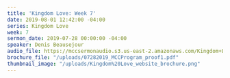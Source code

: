 ```yaml
---
title: 'Kingdom Love: Week 7'
date: 2019-08-01 12:42:00 -04:00
series: Kingdom Love
week: 7
sermon_date: 2019-07-28 00:00:00 -04:00
speaker: Denis Beausejour
audio_file: https://mccsermonaudio.s3.us-east-2.amazonaws.com/Kingdom+Love_+Week+7.lite.mp3
brochure_file: "/uploads/07282019_MCCProgram_proof1.pdf"
thumbnail_image: "/uploads/Kingdom%20Love_website_brochure.png"
---
```


